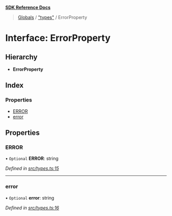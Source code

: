 **[SDK Reference Docs](../README.md)**

> [Globals](../README.md) / ["types"](../modules/_types_.md) / ErrorProperty

# Interface: ErrorProperty

## Hierarchy

- **ErrorProperty**

## Index

### Properties

- [ERROR](_types_.errorproperty.md#error)
- [error](_types_.errorproperty.md#error)

## Properties

### ERROR

• `Optional` **ERROR**: string

_Defined in [src/types.ts:15](https://github.com/distributhor/paygate-sdk/blob/3d3a525/src/types.ts#L15)_

---

### error

• `Optional` **error**: string

_Defined in [src/types.ts:16](https://github.com/distributhor/paygate-sdk/blob/3d3a525/src/types.ts#L16)_
